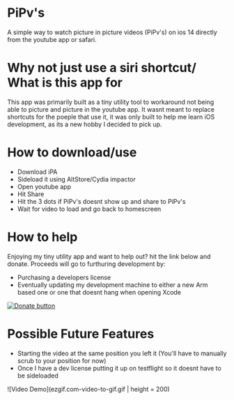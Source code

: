 # PiPv's

A simple way to watch picture in picture videos (PiPv's) on ios 14 directly from the youtube app or safari.

# Why not just use a siri shortcut/ What is this app for

This app was primarily built as a tiny utility tool to workaround not being able to picture and picture in the youtube app.
It wasnt meant to replace shortcuts for the poeple that use it, it was only built to help me learn iOS development, as its a new hobby I decided to pick up.


# How to download/use

- Download iPA
- Sideload it using AltStore/Cydia impactor
- Open youtube app
- Hit Share 
- Hit the 3 dots if PiPv's doesnt show up and share to PiPv's
- Wait for video to load and go back to homescreen


# How to help

Enjoying my tiny utility app and want to help out? hit the link below and donate. Proceeds will go to furthuring development by:

- Purchasing a developers license
- Eventually updating my development machine to either a new Arm based one or one that doesnt hang when opening Xcode

[![Donate button](https://www.paypalobjects.com/en_US/i/btn/btn_donateCC_LG.gif)](https://www.paypal.me/csdev571)


# Possible Future Features

- Starting the video at the same position you left it (You'll have to manually scrub to your position for now)
- Once I have a dev license putting it up on testflight so it doesnt have to be sideloaded

![Video Demo](ezgif.com-video-to-gif.gif | height = 200)
